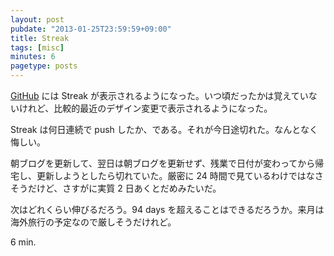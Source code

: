 ```yaml
---
layout: post
pubdate: "2013-01-25T23:59:59+09:00"
title: Streak
tags: [misc]
minutes: 6
pagetype: posts
---
```

[GitHub][github] には Streak が表示されるようになった。いつ頃だったかは覚えていないけれど、比較的最近のデザイン変更で表示されるようになった。

Streak は何日連続で push したか、である。それが今日途切れた。なんとなく悔しい。

朝ブログを更新して、翌日は朝ブログを更新せず、残業で日付が変わってから帰宅し、更新しようとしたら切れていた。厳密に 24 時間で見ているわけではなさそうだけど、さすがに実質 2 日あくとだめみたいだ。

次はどれくらい伸びるだろう。94 days を超えることはできるだろうか。来月は海外旅行の予定なので厳しそうだけれど。

6 min.

[github]: https://github.com/
